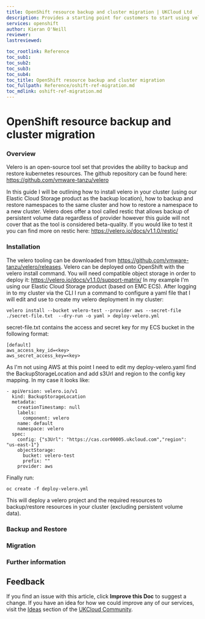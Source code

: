 ```yaml
---
title: OpenShift resource backup and cluster migration | UKCloud Ltd
description: Provides a starting point for customers to start using velero to backup/restore cluster resources and migrate between clusters.
services: openshift
author: Kieran O'Neill
reviewer: 
lastreviewed: 

toc_rootlink: Reference
toc_sub1: 
toc_sub2:
toc_sub3:
toc_sub4:
toc_title: OpenShift resource backup and cluster migration
toc_fullpath: Reference/oshift-ref-migration.md
toc_mdlink: oshift-ref-migration.md
---
```


# OpenShift resource backup and cluster migration

### Overview

Velero is an open-source tool set that provides the ability to backup and restore kubernetes resources. The github repository can be found here: https://github.com/vmware-tanzu/velero

In this guide I will be outlining how to install velero in your cluster (using our Elastic Cloud Storage product as the backup location), how to backup and restore namespaces to the same cluster and how to restore a namespace to a new cluster. Velero does offer a tool called restic that allows backup of persistent volume data regardless of provider however this guide will not cover that as the tool is considered beta-quality. If you would like to test it you can find more on restic here: https://velero.io/docs/v1.1.0/restic/


### Installation

The velero tooling can be downloaded from https://github.com/vmware-tanzu/velero/releases. Velero can be deployed onto OpenShift with the velero install command. You will need compatible object storage in order to deploy it: https://velero.io/docs/v1.1.0/support-matrix/ In my example I'm using our Elastic Cloud Storage product (based on EMC ECS). After logging in to my cluster via the CLI I run a command to configure a yaml file that I will edit and use to create my velero deployment in my cluster:

`velero install --bucket velero-test --provider aws --secret-file ./secret-file.txt  --dry-run -o yaml > deploy-velero.yml`

secret-file.txt contains the access and secret key for my ECS bucket in the following format:

```
[default]
aws_access_key_id=<key>
aws_secret_access_key=<key>
```
As I'm not using AWS at this point I need to edit my deploy-velero.yaml find the BackupStorageLocation and add s3Url and region to the config key mapping. In my case it looks like:

```
- apiVersion: velero.io/v1
  kind: BackupStorageLocation
  metadata:
    creationTimestamp: null
    labels:
      component: velero
    name: default
    namespace: velero
  spec:
    config: {"s3Url": "https://cas.cor00005.ukcloud.com","region": "us-east-1"}
    objectStorage:
      bucket: velero-test
      prefix: ""
    provider: aws
```

Finally run:

`oc create -f deploy-velero.yml`

This will deploy a velero project and the required resources to backup/restore resources in your cluster (excluding persistent volume data).

### Backup and Restore


### Migration


### Further information


## Feedback

If you find an issue with this article, click **Improve this Doc** to suggest a change. If you have an idea for how we could improve any of our services, visit the [Ideas](https://community.ukcloud.com/ideas) section of the [UKCloud Community](https://community.ukcloud.com).
